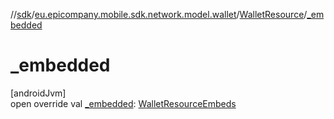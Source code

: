 //[sdk](../../../index.md)/[eu.epicompany.mobile.sdk.network.model.wallet](../index.md)/[WalletResource](index.md)/[_embedded](_embedded.md)

# _embedded

[androidJvm]\
open override val [_embedded](_embedded.md): [WalletResourceEmbeds](../-wallet-resource-embeds/index.md)
